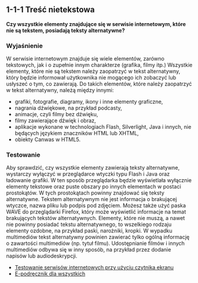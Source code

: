 ## 1-1-1 Treść nietekstowa
**Czy wszystkie elementy znajdujące się w serwisie internetowym, które nie są tekstem, posiadają teksty alternatywne?**

### Wyjaśnienie
W serwisie internetowym znajduje się wiele elementów, zarówno tekstowych, jak i o zupełnie innym charakterze (grafika, filmy itp.) Wszystkie elementy, które nie są tekstem należy zaopatrzyć w tekst alternatywny, który będzie informował użytkownika nie mogącego ich zobaczyć lub usłyszeć o tym, co zawierają. Do takich elementów, które należy zaopatrzyć w tekst alternatywny, należą między innymi:
-	grafiki, fotografie, diagramy, ikony i inne elementy graficzne,
-	nagrania dźwiękowe, na przykład podcasty,
-	animacje, czyli filmy bez dźwięku,
-	filmy zawierające dźwięk i obraz,
-	aplikacje wykonane w technologiach Flash, Silverlight, Java i innych, nie będących językiem znaczników HTML lub XHTML,
-	obiekty Canwas w HTML5.

### Testowanie
Aby sprawdzić, czy wszystkie elementy zawierają teksty alternatywne, wystarczy wyłączyć w przeglądarce wtyczki typu Flash i Java oraz ładowanie grafiki. W ten sposób przeglądarka będzie wyświetlała wyłącznie elementy tekstowe oraz puste obszary po innych elementach w postaci prostokątów. W tych prostokątach powinny znajdować się teksty alternatywne. Tekstem alternatywnym nie jest informacja o brakującej wtyczce, nazwa pliku lub podpis pod zdjęciem. Możesz także użyć paska WAVE do przeglądarki Firefox, który może wyświetlić informacje na temat brakujących tekstów alternatywnych.
Elementy, które nie muszą, a nawet nie powinny posiadać tekstu alternatywnego, to wszelkiego rodzaju elementy ozdobne, na przykład paski, narożniki, kropki.
W wypadku multimediów tekst alternatywny powinien zawierać tylko ogólną informację o zawartości multimediów (np. tytuł filmu). Udostępnianie filmów i innych multimediów odbywa się w inny sposób, na przykład przez dodanie napisów lub audiodeskrypcji.
-	[Testowanie serwisów internetowych przy użyciu czytnika ekranu](http://informaton.pl/?p=352)
-	[E-podręcznik dla wszystkich](http://www.fdc.org.pl/poradnik-tworzenia-dostepnych-e-materialow-edukacyjnych/)

